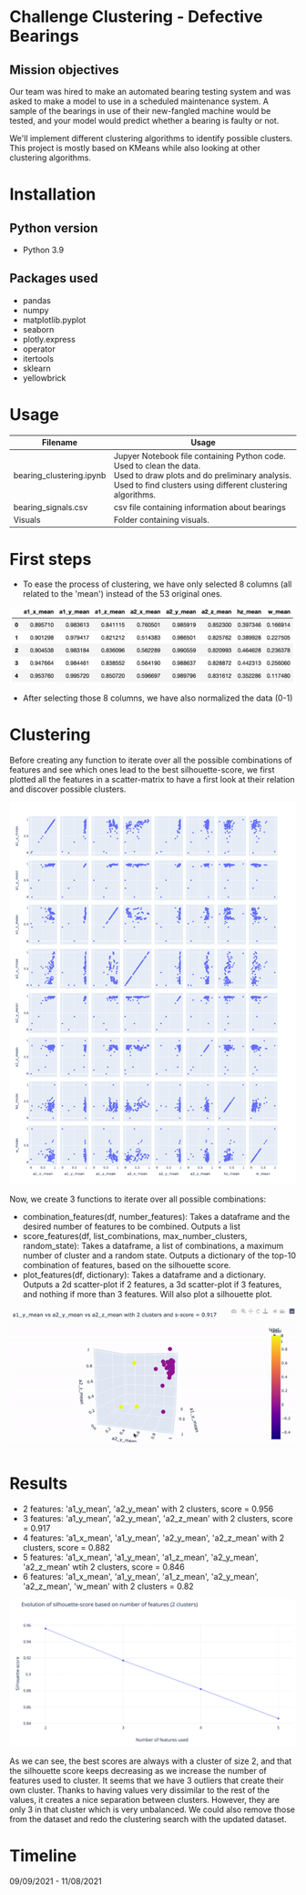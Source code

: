 # Challenge Clustering - Defective Bearings

## Mission objectives

Our team was hired to make an automated bearing testing system and was asked to make a model to use in a scheduled maintenance system. A sample of the bearings in use of their new-fangled machine would be tested, and your model would predict whether a bearing is faulty or not.

We'll implement different clustering algorithms to identify possible clusters. This project is mostly based on KMeans while also looking at other clustering algorithms.

# Installation

## Python version
* Python 3.9

## Packages used

* pandas
* numpy
* matplotlib.pyplot
* seaborn
* plotly.express
* operator
* itertools
* sklearn
* yellowbrick

# Usage

| Filename                             | Usage                                                     |
|--------------------------------------|-----------------------------------------------------------|
| bearing_clustering.ipynb | Jupyer Notebook file containing Python code.<br>Used to clean the data.<br>Used to draw plots and do preliminary analysis. <br>Used to find clusters using different clustering algorithms.|
| bearing_signals.csv | csv file containing information about bearings|
| Visuals | Folder containing visuals.|

# First steps
* To ease the process of clustering, we have only selected 8 columns (all related to the 'mean') instead of the 53 original ones.

![](/Visuals/Visual_columns.png)
* After selecting those 8 columns, we have also normalized the data (0-1)

# Clustering
Before creating any function to iterate over all the possible combinations of features and see which ones lead to the best silhouette-score, we first plotted all the features in a scatter-matrix to have a first look at their relation and discover possible clusters.

![](/Visuals/Visual_Scatter_Matrix.png)

Now, we create 3 functions to iterate over all possible combinations:
* combination_features(df, number_features): Takes a dataframe and the desired number of features to be combined. Outputs a list
* score_features(df, list_combinations, max_number_clusters, random_state): Takes a dataframe, a list of combinations, a maximum number of cluster and a random state. Outputs a dictionary of the top-10 combination of features, based on the silhouette score.
* plot_features(df, dictionary): Takes a dataframe and a dictionary. Outputs a 2d scatter-plot if 2 features, a 3d scatter-plot if 3 features, and nothing if more than 3 features. Will also plot a silhouette plot. 

![](/Visuals/Visual_3_features_best_gif.gif)

# Results
* 2 features: 'a1_y_mean', 'a2_y_mean' with 2 clusters, score = 0.956
* 3 features: 'a1_y_mean', 'a2_y_mean', 'a2_z_mean' with 2 clusters, score = 0.917
* 4 features: 'a1_x_mean', 'a1_y_mean', 'a2_y_mean', 'a2_z_mean' with 2 clusters, score = 0.882
* 5 features: 'a1_x_mean', 'a1_y_mean', 'a1_z_mean', 'a2_y_mean', 'a2_z_mean' wtih 2 clusters, score = 0.846
* 6 features: 'a1_x_mean', 'a1_y_mean', 'a1_z_mean', 'a2_y_mean', 'a2_z_mean', 'w_mean' with 2 clusters = 0.82

![](/Visuals/Visual_evolution_score.png)

As we can see, the best scores are always with a cluster of size 2, and that the silhouette score keeps decreasing as we increase the number of features used to cluster.
It seems that we have 3 outliers that create their own cluster. Thanks to having values very dissimilar to the rest of the values, it creates a nice separation between clusters. However, they are only 3 in that cluster which is very unbalanced. We could also remove those from the dataset and redo the clustering search with the updated dataset.

# Timeline
09/09/2021 - 11/08/2021

